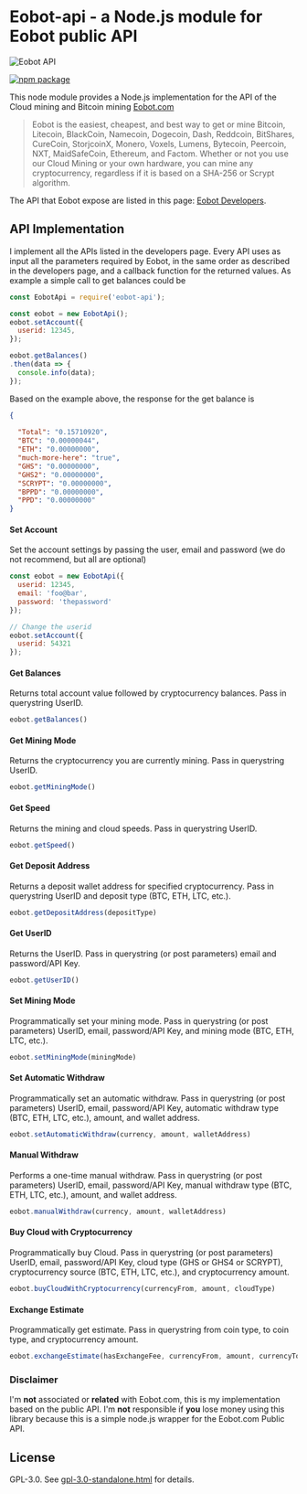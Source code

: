 # Eobot-api - a Node.js module for Eobot public API

![Eobot API](https://www.eobot.com/eobotlogo.png "Eobot.com")

[![npm package](https://nodei.co/npm/eobot-api.png?downloads=true&downloadRank=true&stars=true)](https://nodei.co/npm/eobot-api/)

This node module provides a Node.js implementation for the API of the Cloud mining and Bitcoin mining [Eobot.com](https://www.eobot.com/)   
> Eobot is the easiest, cheapest, and best way to get or mine Bitcoin, Litecoin, BlackCoin, Namecoin, Dogecoin, Dash, Reddcoin, BitShares, CureCoin, StorjcoinX, Monero, Voxels, Lumens, Bytecoin, Peercoin, NXT, MaidSafeCoin, Ethereum, and Factom. Whether or not you use our Cloud Mining or your own hardware, you can mine any cryptocurrency, regardless if it is based on a SHA-256 or Scrypt algorithm.

The API that Eobot expose are listed in this page: [Eobot Developers](https://www.eobot.com/developers).

## API Implementation

I implement all the APIs listed in the developers page. Every API uses as input all the parameters required by Eobot, in the same order as described in the developers page, and a callback function for the returned values. As example a simple call to get balances could be
```javascript
const EobotApi = require('eobot-api');

const eobot = new EobotApi();
eobot.setAccount({
  userid: 12345,
});

eobot.getBalances()
.then(data => {
  console.info(data);
});
```
Based on the example above, the response for the get balance is
```json
{
  
  "Total": "0.15710920",
  "BTC": "0.00000044",
  "ETH": "0.00000000",
  "much-more-here": "true",
  "GHS": "0.00000000",
  "GHS2": "0.00000000",
  "SCRYPT": "0.00000000",
  "BPPD": "0.00000000",
  "PPD": "0.00000000"
}
```

#### Set Account
Set the account settings by passing the user, email and password (we do not recommend, but all are optional)
```javascript
const eobot = new EobotApi({
  userid: 12345,
  email: 'foo@bar',
  password: 'thepassword'
});

// Change the userid
eobot.setAccount({
  userid: 54321
});

```

#### Get Balances
Returns total account value followed by cryptocurrency balances. Pass in querystring UserID.
```javascript
eobot.getBalances()
```

#### Get Mining Mode
Returns the cryptocurrency you are currently mining. Pass in querystring UserID.
```javascript
eobot.getMiningMode()
```

#### Get Speed
Returns the mining and cloud speeds. Pass in querystring UserID.
```javascript
eobot.getSpeed()
```

#### Get Deposit Address
Returns a deposit wallet address for specified cryptocurrency. Pass in querystring UserID and deposit type (BTC, ETH, LTC, etc.).
```javascript
eobot.getDepositAddress(depositType)
```

#### Get UserID
Returns the UserID. Pass in querystring (or post parameters) email and password/API Key.
```javascript
eobot.getUserID()
```

#### Set Mining Mode
Programmatically set your mining mode. Pass in querystring (or post parameters) UserID, email, password/API Key, and mining mode (BTC, ETH, LTC, etc.).
```javascript
eobot.setMiningMode(miningMode)
```

#### Set Automatic Withdraw
Programmatically set an automatic withdraw. Pass in querystring (or post parameters) UserID, email, password/API Key, automatic withdraw type (BTC, ETH, LTC, etc.), amount, and wallet address.
```javascript
eobot.setAutomaticWithdraw(currency, amount, walletAddress)
```

#### Manual Withdraw
Performs a one-time manual withdraw. Pass in querystring (or post parameters) UserID, email, password/API Key, manual withdraw type (BTC, ETH, LTC, etc.), amount, and wallet address.
```javascript
eobot.manualWithdraw(currency, amount, walletAddress)
```

#### Buy Cloud with Cryptocurrency
Programmatically buy Cloud. Pass in querystring (or post parameters) UserID, email, password/API Key, cloud type (GHS or GHS4 or SCRYPT), cryptocurrency source (BTC, ETH, LTC, etc.), and cryptocurrency amount.
```javascript
eobot.buyCloudWithCryptocurrency(currencyFrom, amount, cloudType)
```

#### Exchange Estimate
Programmatically get estimate. Pass in querystring from coin type, to coin type, and cryptocurrency amount.
```javascript
eobot.exchangeEstimate(hasExchangeFee, currencyFrom, amount, currencyTo)
```

### Disclaimer
I'm **not** associated or **related** with Eobot.com, this is my implementation based on the public API. I'm **not** responsible if **you** lose money using this library because this is a simple node.js wrapper for the Eobot.com Public API.

## License

GPL-3.0. See [gpl-3.0-standalone.html](http://www.gnu.org/licenses/gpl-3.0-standalone.html) for details.
